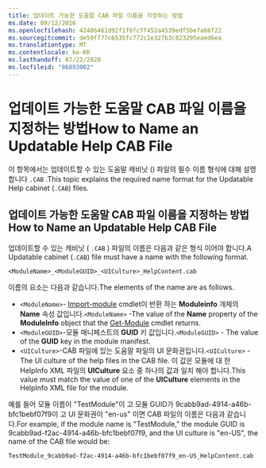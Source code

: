 ```yaml
---
title: 업데이트 가능한 도움말 CAB 파일 이름을 지정하는 방법
ms.date: 09/12/2016
ms.openlocfilehash: 42486461d92f1f6fcff452a4539edf5be7a66f22
ms.sourcegitcommit: de59ff77c6535fc772c1e327b3c823295eaed6ea
ms.translationtype: MT
ms.contentlocale: ko-KR
ms.lasthandoff: 07/22/2020
ms.locfileid: "86893002"
---
```

# <a name="how-to-name-an-updatable-help-cab-file"></a><span data-ttu-id="f566d-102">업데이트 가능한 도움말 CAB 파일 이름을 지정하는 방법</span><span class="sxs-lookup"><span data-stu-id="f566d-102">How to Name an Updatable Help CAB File</span></span>

<span data-ttu-id="f566d-103">이 항목에서는 업데이트할 수 있는 도움말 캐비닛 () 파일의 필수 이름 형식에 대해 설명 합니다 `.CAB` .</span><span class="sxs-lookup"><span data-stu-id="f566d-103">This topic explains the required name format for the Updatable Help cabinet (`.CAB`) files.</span></span>

## <a name="how-to-name-an-updatable-help-cab-file"></a><span data-ttu-id="f566d-104">업데이트 가능한 도움말 CAB 파일 이름을 지정하는 방법</span><span class="sxs-lookup"><span data-stu-id="f566d-104">How to Name an Updatable Help CAB File</span></span>

<span data-ttu-id="f566d-105">업데이트할 수 있는 캐비닛 ( `.CAB` ) 파일의 이름은 다음과 같은 형식 이어야 합니다.</span><span class="sxs-lookup"><span data-stu-id="f566d-105">A Updatable cabinet (`.CAB`) file must have a name with the following format.</span></span>

`<ModuleName>_<ModuleGUID>_<UICulture>_HelpContent.cab`

<span data-ttu-id="f566d-106">이름의 요소는 다음과 같습니다.</span><span class="sxs-lookup"><span data-stu-id="f566d-106">The elements of the name are as follows.</span></span>

- <span data-ttu-id="f566d-107">`<ModuleName>`- [Import-module](/powershell/module/Microsoft.PowerShell.Core/Get-Module) cmdlet이 반환 하는 **Moduleinfo** 개체의 **Name** 속성 값입니다.</span><span class="sxs-lookup"><span data-stu-id="f566d-107">`<ModuleName>` -The value of the **Name** property of the **ModuleInfo** object that the [Get-Module](/powershell/module/Microsoft.PowerShell.Core/Get-Module) cmdlet returns.</span></span>
- <span data-ttu-id="f566d-108">`<ModuleGUID>`-모듈 매니페스트의 **GUID** 키 값입니다.</span><span class="sxs-lookup"><span data-stu-id="f566d-108">`<ModuleGUID>` - The value of the **GUID** key in the module manifest.</span></span>
- <span data-ttu-id="f566d-109">`<UICulture>`-CAB 파일에 있는 도움말 파일의 UI 문화권입니다.</span><span class="sxs-lookup"><span data-stu-id="f566d-109">`<UICulture>` - The UI culture of the help files in the CAB file.</span></span> <span data-ttu-id="f566d-110">이 값은 모듈에 대 한 HelpInfo XML 파일의 **UICulture** 요소 중 하나의 값과 일치 해야 합니다.</span><span class="sxs-lookup"><span data-stu-id="f566d-110">This value must match the value of one of the **UICulture** elements in the HelpInfo XML file for the module.</span></span>

<span data-ttu-id="f566d-111">예를 들어 모듈 이름이 "TestModule"이 고 모듈 GUID가 9cabb9ad-4914-a46b-bfc1bebf07f9이 고 UI 문화권이 "en-us" 이면 CAB 파일의 이름은 다음과 같습니다.</span><span class="sxs-lookup"><span data-stu-id="f566d-111">For example, if the module name is "TestModule," the module GUID is 9cabb9ad-f2ac-4914-a46b-bfc1bebf07f9, and the UI culture is "en-US", the name of the CAB file would be:</span></span>

`TestModule_9cabb9ad-f2ac-4914-a46b-bfc1bebf07f9_en-US_HelpContent.cab`
